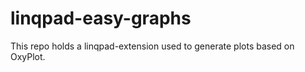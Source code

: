 # linqpad-easy-graphs
This repo holds a linqpad-extension used to generate plots based on OxyPlot. 
